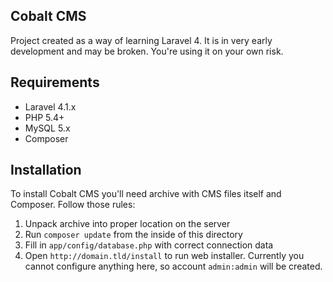 ## Cobalt CMS
Project created as a way of learning Laravel 4. It is in very early development and may be broken. You're using it on your own risk.

## Requirements
- Laravel 4.1.x
- PHP 5.4+
- MySQL 5.x
- Composer

## Installation
To install Cobalt CMS you'll need archive with CMS files itself and Composer. Follow those rules:

1. Unpack archive into proper location on the server
2. Run `composer update` from the inside of this directory
3. Fill in `app/config/database.php` with correct connection data
4. Open `http://domain.tld/install` to run web installer. Currently you cannot configure anything here, so account `admin:admin` will be created.
